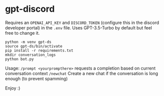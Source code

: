 # gpt-discord

Requires an `OPENAI_API_KEY` and `DISCORD_TOKEN` (configure this in the discord developer portal) in the `.env` file.
Uses GPT-3.5-Turbo by default but feel free to change it.
```
python -m venv gpt-ds
source gpt-ds/bin/activate
pip install -r requirements.txt
mkdir conversation_logs
python bot.py
```
Usage:
`/prompt <yourprompthere>` requests a completion based on current conversation context
`/newchat` Create a new chat if the conversation is long enough (to prevent spamming)

Enjoy :)
